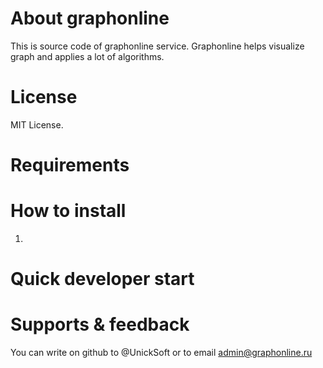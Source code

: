 # About graphonline

This is source code of graphonline service. Graphonline helps visualize graph and applies a lot of algorithms.

# License

MIT License.

# Requirements


# How to install

1.


# Quick developer start

# Supports & feedback

You can write on github to @UnickSoft or to email admin@graphonline.ru
